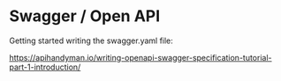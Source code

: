 # Swagger / Open API

Getting started writing the swagger.yaml file:

https://apihandyman.io/writing-openapi-swagger-specification-tutorial-part-1-introduction/

